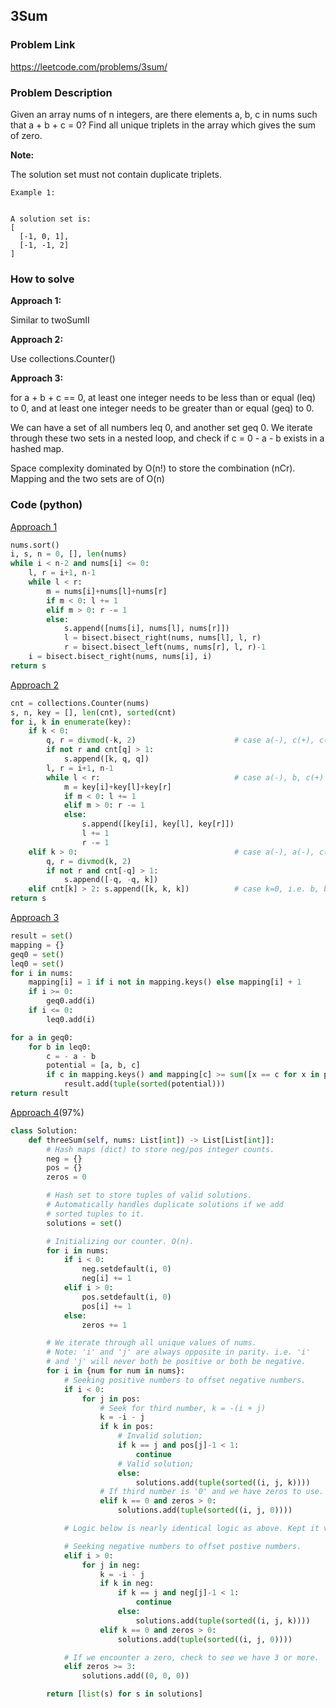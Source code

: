 ## 3Sum

### Problem Link

https://leetcode.com/problems/3sum/

### Problem Description 

Given an array nums of n integers, are there elements a, b, c in nums such that a + b + c = 0? Find all unique triplets in the array which gives the sum of zero.

**Note:**

The solution set must not contain duplicate triplets.

```
Example 1: 


A solution set is:
[
  [-1, 0, 1],
  [-1, -1, 2]
]

```


### How to solve 

**Approach 1:** 

Similar to twoSumII 

**Approach 2:** 

Use collections.Counter()

**Approach 3:** 

for a + b + c == 0, at least one integer needs to be less than or equal (leq) to 0, and at least one integer needs to be greater than or equal (geq) to 0.

We can have a set of all numbers leq 0, and another set geq 0. We iterate through these two sets in a nested loop, and check if c = 0 - a - b exists in a hashed map.

Space complexity dominated by O(n!) to store the combination (nCr). Mapping and the two sets are of O(n)

### Code (python)

[Approach 1](https://github.com/yanray/leetcode/blob/master/medium/0015_3Sum/0015_3Sum1.py)

```python
nums.sort()
i, s, n = 0, [], len(nums)
while i < n-2 and nums[i] <= 0:
    l, r = i+1, n-1
    while l < r:
        m = nums[i]+nums[l]+nums[r]
        if m < 0: l += 1
        elif m > 0: r -= 1
        else:
            s.append([nums[i], nums[l], nums[r]])
            l = bisect.bisect_right(nums, nums[l], l, r)
            r = bisect.bisect_left(nums, nums[r], l, r)-1
    i = bisect.bisect_right(nums, nums[i], i)
return s
```

[Approach 2](https://github.com/yanray/leetcode/blob/master/medium/0015_3Sum/0015_3Sum2.py)

```python
cnt = collections.Counter(nums)
s, n, key = [], len(cnt), sorted(cnt)
for i, k in enumerate(key):
    if k < 0:
        q, r = divmod(-k, 2)                      # case a(-), c(+), c(+)
        if not r and cnt[q] > 1:
            s.append([k, q, q])
        l, r = i+1, n-1
        while l < r:                              # case a(-), b, c(+)
            m = key[i]+key[l]+key[r]
            if m < 0: l += 1
            elif m > 0: r -= 1
            else: 
                s.append([key[i], key[l], key[r]])
                l += 1
                r -= 1
    elif k > 0:                                   # case a(-), a(-), c(+)
        q, r = divmod(k, 2)
        if not r and cnt[-q] > 1:
            s.append([-q, -q, k])
    elif cnt[k] > 2: s.append([k, k, k])          # case k=0, i.e. b, b, b
return s
```


[Approach 3](https://github.com/yanray/leetcode/blob/master/medium/0015_3Sum/0015_3Sum3.py)

```python
result = set()
mapping = {}
geq0 = set()
leq0 = set()
for i in nums:
    mapping[i] = 1 if i not in mapping.keys() else mapping[i] + 1
    if i >= 0:
        geq0.add(i)
    if i <= 0:
        leq0.add(i)

for a in geq0:
    for b in leq0:
        c = - a - b
        potential = [a, b, c]
        if c in mapping.keys() and mapping[c] >= sum([x == c for x in potential]):
            result.add(tuple(sorted(potential)))
return result
```

[Approach 4](https://github.com/yanray/leetcode/blob/master/medium/0015_3Sum/0015_3Sum4.py)(97%)

```python
class Solution:
    def threeSum(self, nums: List[int]) -> List[List[int]]:
        # Hash maps (dict) to store neg/pos integer counts.
        neg = {}
        pos = {}
        zeros = 0

        # Hash set to store tuples of valid solutions.
        # Automatically handles duplicate solutions if we add
        # sorted tuples to it.
        solutions = set()

        # Initializing our counter. O(n).
        for i in nums:
            if i < 0:
                neg.setdefault(i, 0)
                neg[i] += 1
            elif i > 0:
                pos.setdefault(i, 0)
                pos[i] += 1
            else:
                zeros += 1

        # We iterate through all unique values of nums.
        # Note: 'i' and 'j' are always opposite in parity. i.e. 'i'
        # and 'j' will never both be positive or both be negative.
        for i in {num for num in nums}:
            # Seeking positive numbers to offset negative numbers.
            if i < 0:
                for j in pos:
                    # Seek for third number, k = -(i + j) 
                    k = -i - j
                    if k in pos:
                        # Invalid solution;
                        if k == j and pos[j]-1 < 1:
                            continue
                        # Valid solution;
                        else:
                            solutions.add(tuple(sorted((i, j, k))))
                    # If third number is '0' and we have zeros to use.
                    elif k == 0 and zeros > 0:
                        solutions.add(tuple(sorted((i, j, 0))))

            # Logic below is nearly identical logic as above. Kept it verbose for readibility.

            # Seeking negative numbers to offset postive numbers.
            elif i > 0:
                for j in neg:
                    k = -i - j
                    if k in neg:
                        if k == j and neg[j]-1 < 1:
                            continue
                        else:
                            solutions.add(tuple(sorted((i, j, k))))
                    elif k == 0 and zeros > 0:
                        solutions.add(tuple(sorted((i, j, 0))))

            # If we encounter a zero, check to see we have 3 or more.
            elif zeros >= 3:
                solutions.add((0, 0, 0))

        return [list(s) for s in solutions]
```
